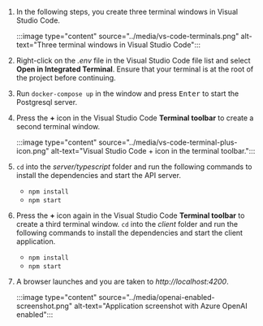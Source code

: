 1. In the following steps, you create three terminal windows in Visual Studio Code. 

    :::image type="content" source="../media/vs-code-terminals.png" alt-text="Three terminal windows in Visual Studio Code":::

1. Right-click on the *.env* file in the Visual Studio Code file list and select **Open in Integrated Terminal**. Ensure that your terminal is at the root of the project before continuing.

1. Run `docker-compose up` in the window and press <kbd>Enter</kbd> to start the Postgresql server.

1. Press the **+** icon in the Visual Studio Code **Terminal toolbar** to create a second terminal window. 

    :::image type="content" source="../media/vs-code-terminal-plus-icon.png" alt-text="Visual Studio Code + icon in the terminal toolbar.":::

1. `cd` into the *server/typescript* folder and run the following commands to install the dependencies and start the API server.

    - `npm install`
    - `npm start`

1. Press the **+** icon again in the Visual Studio Code **Terminal toolbar** to create a third terminal window. `cd` into the *client* folder and run the following commands to install the dependencies and start the client application.

    - `npm install`
    - `npm start` 

1. A browser launches and you are taken to *http://localhost:4200*. 

    :::image type="content" source="../media/openai-enabled-screenshot.png" alt-text="Application screenshot with Azure OpenAI enabled":::